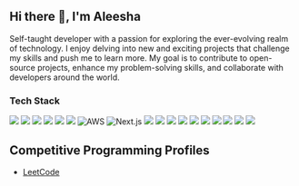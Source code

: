 ## Hi there 👋, I'm Aleesha

Self-taught developer with a passion for exploring the ever-evolving realm of technology. I enjoy delving into new and exciting projects that challenge my skills and push me to learn more.
My goal is to contribute to open-source projects, enhance my problem-solving skills, and collaborate with developers around the world.

### Tech Stack
![](https://img.shields.io/badge/-Javascript-F7DF1E?style=flat&logo=JavaScript&logoColor=black)
![](https://img.shields.io/badge/-TypeScript-3178C6?style=flat&logo=TypeScript&logoColor=white)
![](https://img.shields.io/badge/-Node.js-339933?style=flat&logo=Node.js&logoColor=white)
![](https://img.shields.io/badge/-React-61DAFB?style=flat&logo=React&logoColor=black)
![](https://img.shields.io/badge/-MongoDB-47A248?style=flat&logo=MongoDB&logoColor=white)
![](https://img.shields.io/badge/-Express-000000?style=flat&logo=Express&logoColor=white)
![AWS](https://img.shields.io/badge/-AWS-232F3E?style=flat&logo=Amazon-AWS&logoColor=white)
![Next.js](https://img.shields.io/badge/-Next.js-000000?style=flat&logo=next.js&logoColor=white)
![](https://img.shields.io/badge/-Tailwind%20CSS-38B2AC?style=flat&logo=tailwind-css&logoColor=white)
![](https://img.shields.io/badge/-HTML5-E34F26?style=flat&logo=html5&logoColor=white)
![](https://img.shields.io/badge/-CSS3-1572B6?style=flat&logo=css3)
![](https://img.shields.io/badge/-Bootstrap-7952B3?style=flat&logo=bootstrap&logoColor=white)
![](https://img.shields.io/badge/-Git-F05032?style=flat&logo=git&logoColor=white)
![](https://img.shields.io/badge/-Visual%20Studio%20Code-007ACC?style=flat&logo=visual-studio-code&logoColor=white)
![](https://img.shields.io/badge/-Postman-FF6C37?style=flat&logo=postman&logoColor=white)
![](https://img.shields.io/badge/-MoonModeler-4171B6?style=flat&logo=data:image/png;base64,iVBORw0KGgoAAAANSUhEUgAAABQAAAAUCAYAAACNiR0NAAAApElEQVR4AWMAgWrU9pF1gVGXYVWLhTSNrFsPAuUUxrFteGHXjOAoBjE8SHUU+TlPlmh8Z1O1CbDsDSBmwTaH+MiLTdTx2GgfQzgIjgFi3wbZfPFwDsBqDwwBhieGgfYIhDHBHqxGgdYJhhuxUaB1iFGXPVg1IGMjsFmgdeKMU+0WQPWxjGtbSh8dwDUtMwShN3AZ6Q0i2+hwBiDhOUOVmGyIVAAAAAElFTkSuQmCC&logoColor=white)
![](https://img.shields.io/badge/-Vite-646CFF?style=flat&logo=vite&logoColor=white)
![](https://img.shields.io/badge/-Figma-F24E1E?style=flat&logo=figma&logoColor=white)

## Competitive Programming Profiles
- [LeetCode](https://leetcode.com/u/aleesha_mufthi/)
